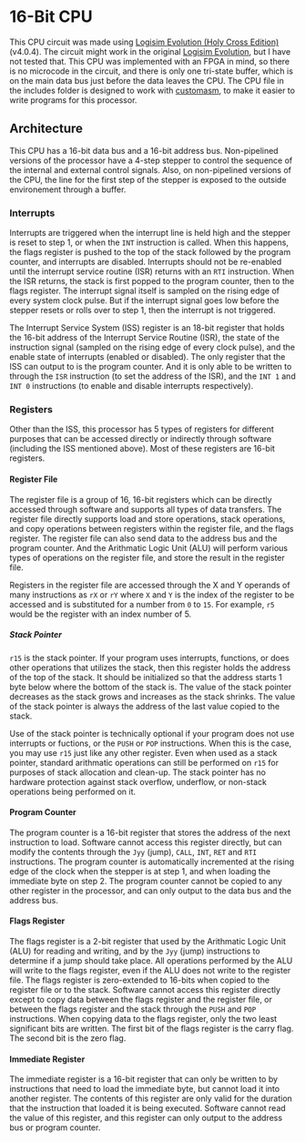 # 16-Bit CPU
This CPU circuit was made using [Logisim Evolution (Holy Cross Edition)](https://github.com/kevinawalsh/logisim-evolution) (v4.0.4).  The circuit might work in the original [Logisim Evolution](https://github.com/kevinawalsh/logisim-evolution), but I have not tested that.  This CPU was implemented with an FPGA in mind, so there is no microcode in the circuit, and there is only one tri-state buffer, which is on the main data bus just before the data leaves the CPU.  The CPU file in the includes folder is designed to work with [customasm](https://github.com/hlorenzi/customasm), to make it easier to write programs for this processor.

## Architecture
This CPU has a 16-bit data bus and a 16-bit address bus.  Non-pipelined versions of the processor have a 4-step stepper to control the sequence of the internal and external control signals.  Also, on non-pipelined versions of the CPU, the line for the first step of the stepper is exposed to the outside environement through a buffer.

### Interrupts
Interrupts are triggered when the interrupt line is held high and the stepper is reset to step 1, or when the `INT` instruction is called.  When this happens, the flags register is pushed to the top of the stack followed by the program counter, and interrupts are disabled.  Interrupts should not be re-enabled until the interrupt service routine (ISR) returns with an `RTI` instruction.  When the ISR returns, the stack is first popped to the program counter, then to the flags register.  The interrupt signal itself is sampled on the rising edge of every system clock pulse.  But if the interrupt signal goes low before the stepper resets or rolls over to step 1, then the interrupt is not triggered.

The Interrupt Service System (ISS) register is an 18-bit register that holds the 16-bit address of the Interrupt Service Routine (ISR), the state of the instruction signal (sampled on the rising edge of every clock pulse), and the enable state of interrupts (enabled or disabled).  The only register that the ISS can output to is the program counter.  And it is only able to be written to through the `ISR` instruction (to set the address of the ISR), and the `INT 1` and `INT 0` instructions (to enable and disable interrupts respectively).

### Registers
Other than the ISS, this processor has 5 types of registers for different purposes that can be accessed directly or indirectly through software (including the ISS mentioned above).  Most of these registers are 16-bit registers.

#### Register File
The register file is a group of 16, 16-bit registers which can be directly accessed through software and supports all types of data transfers.  The register file directly supports load and store operations, stack operations, and copy operations between registers within the register file, and the flags register.  The register file can also send data to the address bus and the program counter.  And the Arithmatic Logic Unit (ALU) will perform various types of operations on the register file, and store the result in the register file.

Registers in the register file are accessed through the X and Y operands of many instructions as `rX` or `rY` where `X` and `Y` is the index of the register to be accessed and is substituted for a number from `0` to `15`.  For example, `r5` would be the register with an index number of 5.

##### Stack Pointer
`r15` is the stack pointer.  If your program uses interrupts, functions, or does other operations that utilizes the stack, then this register holds the address of the top of the stack.  It should be initialized so that the address starts 1 byte below where the bottom of the stack is.  The value of the stack pointer decreases as the stack grows and increases as the stack shrinks.  The value of the stack pointer is always the address of the last value copied to the stack.

Use of the stack pointer is technically optional if your program does not use interrupts or fuctions, or the `PUSH` or `POP` instructions.  When this is the case, you may use `r15` just like any other register.  Even when used as a stack pointer, standard arithmatic operations can still be performed on `r15` for purposes of stack allocation and clean-up.  The stack pointer has no hardware protection against stack overflow, underflow, or non-stack operations being performed on it.

#### Program Counter
The program counter is a 16-bit register that stores the address of the next instruction to load.  Software cannot access this register directly, but can modify the contents through the `Jyy` (jump), `CALL`, `INT`, `RET` and `RTI` instructions.  The program counter is automatically incremented at the rising edge of the clock when the stepper is at step 1, and when loading the immediate byte on step 2.  The program counter cannot be copied to any other register in the processor, and can only output to the data bus and the address bus.

#### Flags Register
The flags register is a 2-bit register that used by the Arithmatic Logic Unit (ALU) for reading and writing, and by the `Jyy` (jump) instructions to determine if a jump should take place.  All operations performed by the ALU will write to the flags register, even if the ALU does not write to the register file.  The flags register is zero-extended to 16-bits when copied to the register file or to the stack.  Software cannot access this register directly except to copy data between the flags register and the register file, or between the flags register and the stack through the `PUSH` and `POP` instructions.  When copying data to the flags register, only the two least significant bits are written.  The first bit of the flags register is the carry flag.  The second bit is the zero flag.

#### Immediate Register
The immediate register is a 16-bit register that can only be written to by instructions that need to load the immediate byte, but cannot load it into another register.  The contents of this register are only valid for the duration that the instruction that loaded it is being executed.  Software cannot read the value of this register, and this register can only output to the address bus or program counter.
